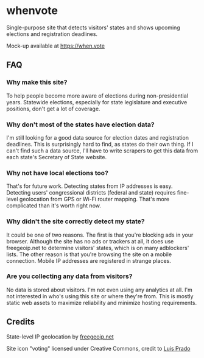 # whenvote
Single-purpose site that detects visitors' states and shows upcoming elections
and registration deadlines.

Mock-up available at https://when.vote

## FAQ

### Why make this site?

To help people become more aware of elections during non-presidential years.
Statewide elections, especially for state legislature and executive positions,
don't get a lot of coverage.

### Why don't most of the states have election data?

I'm still looking for a good data source for election dates and registration
deadlines. This is surprisingly hard to find, as states do their own thing.
If I can't find such a data source, I'll have to write scrapers to get this
data from each state's Secretary of State website.

### Why not have local elections too?

That's for future work. Detecting states from IP addresses is easy. Detecting
users' congressional districts (federal and state) requires fine-level
geolocation from GPS or Wi-Fi router mapping. That's more complicated than it's
worth right now.

### Why didn't the site correctly detect my state?

It could be one of two reasons. The first is that you're blocking ads in your
browser. Although the site has no ads or trackers at all, it does use freegeoip.net
to determine visitors' states, which is on many adblockers' lists. The other
reason is that you're browsing the site on a mobile connection. Mobile IP addresses
are registered in strange places.

### Are you collecting any data from visitors?

No data is stored about visitors. I'm not even using any analytics at all. I'm
not interested in who's using this site or where they're from. This is mostly 
static web assets to maximize reliability and minimize hosting requirements.

## Credits

State-level IP geolocation by [freegeoip.net](https://freegeoip.net)

Site icon "voting" licensed under Creative Commons, credit to [Luis Prado](https://thenounproject.com/Luis/)

